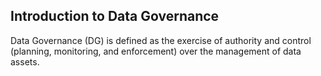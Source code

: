 ## **Introduction to Data Governance**
Data Governance (DG) is defined as the exercise of authority and control (planning, monitoring, and enforcement) over the management of data assets.
